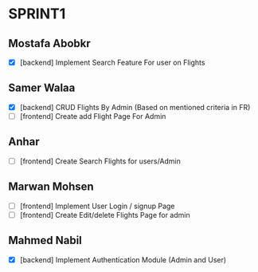 # SPRINT1

## Mostafa Abobkr

- [x] [backend] Implement Search Feature For user on Flights

## Samer Walaa

- [x] [backend] CRUD Flights By Admin (Based on mentioned criteria in FR)
- [ ] [frontend] Create add Flight Page For Admin

## Anhar

- [ ] [frontend] Create Search Flights for users/Admin

## Marwan Mohsen

- [ ] [frontend] Implement User Login / signup Page
- [ ] [frontend] Create Edit/delete Flights Page for admin

## Mahmed Nabil

- [x] [backend] Implement Authentication Module (Admin and User)
